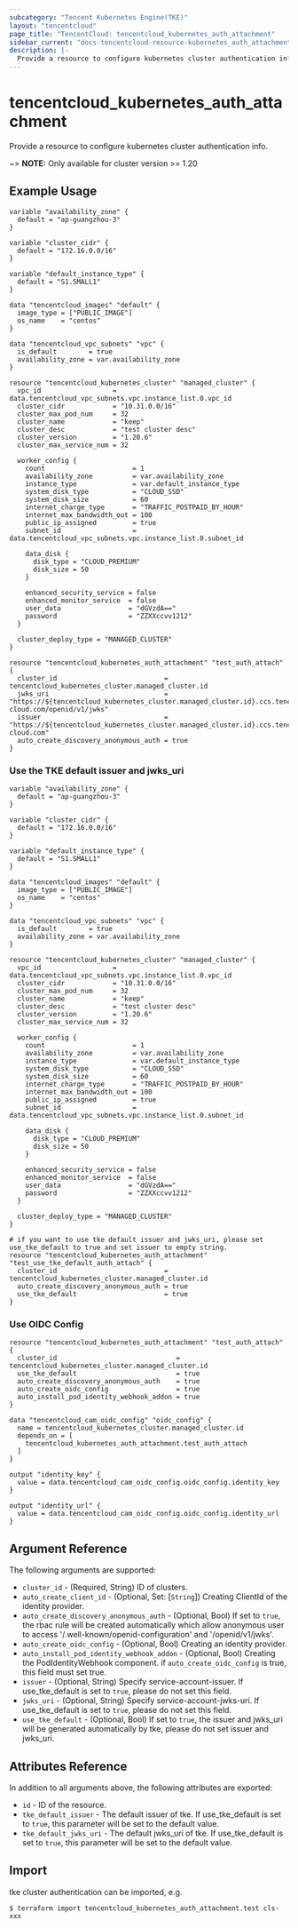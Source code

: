 ```yaml
---
subcategory: "Tencent Kubernetes Engine(TKE)"
layout: "tencentcloud"
page_title: "TencentCloud: tencentcloud_kubernetes_auth_attachment"
sidebar_current: "docs-tencentcloud-resource-kubernetes_auth_attachment"
description: |-
  Provide a resource to configure kubernetes cluster authentication info.
---
```


# tencentcloud_kubernetes_auth_attachment

Provide a resource to configure kubernetes cluster authentication info.

~> **NOTE:** Only available for cluster version >= 1.20

## Example Usage

```hcl
variable "availability_zone" {
  default = "ap-guangzhou-3"
}

variable "cluster_cidr" {
  default = "172.16.0.0/16"
}

variable "default_instance_type" {
  default = "S1.SMALL1"
}

data "tencentcloud_images" "default" {
  image_type = ["PUBLIC_IMAGE"]
  os_name    = "centos"
}

data "tencentcloud_vpc_subnets" "vpc" {
  is_default        = true
  availability_zone = var.availability_zone
}

resource "tencentcloud_kubernetes_cluster" "managed_cluster" {
  vpc_id                  = data.tencentcloud_vpc_subnets.vpc.instance_list.0.vpc_id
  cluster_cidr            = "10.31.0.0/16"
  cluster_max_pod_num     = 32
  cluster_name            = "keep"
  cluster_desc            = "test cluster desc"
  cluster_version         = "1.20.6"
  cluster_max_service_num = 32

  worker_config {
    count                      = 1
    availability_zone          = var.availability_zone
    instance_type              = var.default_instance_type
    system_disk_type           = "CLOUD_SSD"
    system_disk_size           = 60
    internet_charge_type       = "TRAFFIC_POSTPAID_BY_HOUR"
    internet_max_bandwidth_out = 100
    public_ip_assigned         = true
    subnet_id                  = data.tencentcloud_vpc_subnets.vpc.instance_list.0.subnet_id

    data_disk {
      disk_type = "CLOUD_PREMIUM"
      disk_size = 50
    }

    enhanced_security_service = false
    enhanced_monitor_service  = false
    user_data                 = "dGVzdA=="
    password                  = "ZZXXccvv1212"
  }

  cluster_deploy_type = "MANAGED_CLUSTER"
}

resource "tencentcloud_kubernetes_auth_attachment" "test_auth_attach" {
  cluster_id                           = tencentcloud_kubernetes_cluster.managed_cluster.id
  jwks_uri                             = "https://${tencentcloud_kubernetes_cluster.managed_cluster.id}.ccs.tencent-cloud.com/openid/v1/jwks"
  issuer                               = "https://${tencentcloud_kubernetes_cluster.managed_cluster.id}.ccs.tencent-cloud.com"
  auto_create_discovery_anonymous_auth = true
}
```

### Use the TKE default issuer and jwks_uri

```hcl
variable "availability_zone" {
  default = "ap-guangzhou-3"
}

variable "cluster_cidr" {
  default = "172.16.0.0/16"
}

variable "default_instance_type" {
  default = "S1.SMALL1"
}

data "tencentcloud_images" "default" {
  image_type = ["PUBLIC_IMAGE"]
  os_name    = "centos"
}

data "tencentcloud_vpc_subnets" "vpc" {
  is_default        = true
  availability_zone = var.availability_zone
}

resource "tencentcloud_kubernetes_cluster" "managed_cluster" {
  vpc_id                  = data.tencentcloud_vpc_subnets.vpc.instance_list.0.vpc_id
  cluster_cidr            = "10.31.0.0/16"
  cluster_max_pod_num     = 32
  cluster_name            = "keep"
  cluster_desc            = "test cluster desc"
  cluster_version         = "1.20.6"
  cluster_max_service_num = 32

  worker_config {
    count                      = 1
    availability_zone          = var.availability_zone
    instance_type              = var.default_instance_type
    system_disk_type           = "CLOUD_SSD"
    system_disk_size           = 60
    internet_charge_type       = "TRAFFIC_POSTPAID_BY_HOUR"
    internet_max_bandwidth_out = 100
    public_ip_assigned         = true
    subnet_id                  = data.tencentcloud_vpc_subnets.vpc.instance_list.0.subnet_id

    data_disk {
      disk_type = "CLOUD_PREMIUM"
      disk_size = 50
    }

    enhanced_security_service = false
    enhanced_monitor_service  = false
    user_data                 = "dGVzdA=="
    password                  = "ZZXXccvv1212"
  }

  cluster_deploy_type = "MANAGED_CLUSTER"
}

# if you want to use tke default issuer and jwks_uri, please set use_tke_default to true and set issuer to empty string.
resource "tencentcloud_kubernetes_auth_attachment" "test_use_tke_default_auth_attach" {
  cluster_id                           = tencentcloud_kubernetes_cluster.managed_cluster.id
  auto_create_discovery_anonymous_auth = true
  use_tke_default                      = true
}
```

### Use OIDC Config

```hcl
resource "tencentcloud_kubernetes_auth_attachment" "test_auth_attach" {
  cluster_id                              = tencentcloud_kubernetes_cluster.managed_cluster.id
  use_tke_default                         = true
  auto_create_discovery_anonymous_auth    = true
  auto_create_oidc_config                 = true
  auto_install_pod_identity_webhook_addon = true
}

data "tencentcloud_cam_oidc_config" "oidc_config" {
  name = tencentcloud_kubernetes_cluster.managed_cluster.id
  depends_on = [
    tencentcloud_kubernetes_auth_attachment.test_auth_attach
  ]
}

output "identity_key" {
  value = data.tencentcloud_cam_oidc_config.oidc_config.identity_key
}

output "identity_url" {
  value = data.tencentcloud_cam_oidc_config.oidc_config.identity_url
}
```

## Argument Reference

The following arguments are supported:

* `cluster_id` - (Required, String) ID of clusters.
* `auto_create_client_id` - (Optional, Set: [`String`]) Creating ClientId of the identity provider.
* `auto_create_discovery_anonymous_auth` - (Optional, Bool) If set to `true`, the rbac rule will be created automatically which allow anonymous user to access '/.well-known/openid-configuration' and '/openid/v1/jwks'.
* `auto_create_oidc_config` - (Optional, Bool) Creating an identity provider.
* `auto_install_pod_identity_webhook_addon` - (Optional, Bool) Creating the PodIdentityWebhook component. if `auto_create_oidc_config` is true, this field must set true.
* `issuer` - (Optional, String) Specify service-account-issuer. If use_tke_default is set to `true`, please do not set this field.
* `jwks_uri` - (Optional, String) Specify service-account-jwks-uri. If use_tke_default is set to `true`, please do not set this field.
* `use_tke_default` - (Optional, Bool) If set to `true`, the issuer and jwks_uri will be generated automatically by tke, please do not set issuer and jwks_uri.

## Attributes Reference

In addition to all arguments above, the following attributes are exported:

* `id` - ID of the resource.
* `tke_default_issuer` - The default issuer of tke. If use_tke_default is set to `true`, this parameter will be set to the default value.
* `tke_default_jwks_uri` - The default jwks_uri of tke. If use_tke_default is set to `true`, this parameter will be set to the default value.


## Import

tke cluster authentication can be imported, e.g.

```
$ terraform import tencentcloud_kubernetes_auth_attachment.test cls-xxx
```

